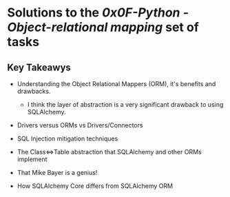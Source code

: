 # Solutions to the **_0x0F-Python - Object-relational mapping_** set of tasks

## Key Takeawys

- Understanding the Object Relational Mappers (ORM), it's benefits and drawbacks.

  - I think the layer of abstraction is a very significant drawback to using SQLAlchemy.

- Drivers versus ORMs vs Drivers/Connectors

- SQL Injection mitigation techniques

- The Class<=>Table abstraction that SQLAlchemy and other ORMs implement

- That Mike Bayer is a genius!

- How SQLAlchemy Core differs from SQLAlchemy ORM
